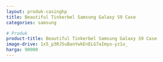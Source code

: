 ```yaml
---
layout: produk-casinghp
title: Beautiful Tinkerbel Samsung Galaxy S9 Case
categories: samsung

# Produk
product-title: Beautiful Tinkerbel Samsung Galaxy S9 Case
image-drive: 1x5_p3RJ5uBanYwkEnELG7aImyo-yz1u_
harga: 90000
---
```

